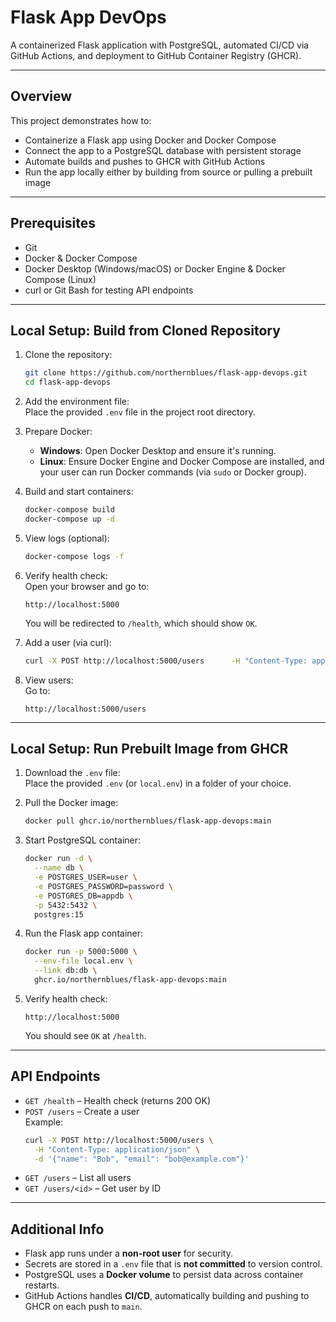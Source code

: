 # Flask App DevOps

A containerized Flask application with PostgreSQL, automated CI/CD via GitHub Actions, and deployment to GitHub Container Registry (GHCR).

---

## Overview

This project demonstrates how to:

- Containerize a Flask app using Docker and Docker Compose  
- Connect the app to a PostgreSQL database with persistent storage  
- Automate builds and pushes to GHCR with GitHub Actions  
- Run the app locally either by building from source or pulling a prebuilt image  

---

## Prerequisites

- Git  
- Docker & Docker Compose  
- Docker Desktop (Windows/macOS) or Docker Engine & Docker Compose (Linux)  
- curl or Git Bash for testing API endpoints  

---

## Local Setup: Build from Cloned Repository

1. Clone the repository:

   ```bash
   git clone https://github.com/northernblues/flask-app-devops.git
   cd flask-app-devops
   ```

2. Add the environment file:  
   Place the provided `.env` file in the project root directory.

3. Prepare Docker:

   - **Windows**: Open Docker Desktop and ensure it's running.
   - **Linux**: Ensure Docker Engine and Docker Compose are installed, and your user can run Docker commands (via `sudo` or Docker group).

4. Build and start containers:

   ```bash
   docker-compose build
   docker-compose up -d
   ```

5. View logs (optional):

   ```bash
   docker-compose logs -f
   ```

6. Verify health check:  
   Open your browser and go to:

   ```
   http://localhost:5000
   ```

   You will be redirected to `/health`, which should show `OK`.

7. Add a user (via curl):

   ```bash
   curl -X POST http://localhost:5000/users      -H "Content-Type: application/json"      -d '{"name": "Alice", "email": "alice@example.com"}'
   ```

8. View users:  
   Go to:

   ```
   http://localhost:5000/users
   ```

---

## Local Setup: Run Prebuilt Image from GHCR

1. Download the `.env` file:  
   Place the provided `.env` (or `local.env`) in a folder of your choice.

2. Pull the Docker image:

   ```bash
   docker pull ghcr.io/northernblues/flask-app-devops:main
   ```

3. Start PostgreSQL container:

   ```bash
   docker run -d \
     --name db \
     -e POSTGRES_USER=user \
     -e POSTGRES_PASSWORD=password \
     -e POSTGRES_DB=appdb \
     -p 5432:5432 \
     postgres:15
   ```

4. Run the Flask app container:

   ```bash
   docker run -p 5000:5000 \
     --env-file local.env \
     --link db:db \
     ghcr.io/northernblues/flask-app-devops:main
   ```

5. Verify health check:

   ```
   http://localhost:5000
   ```

   You should see `OK` at `/health`.

---

## API Endpoints

- `GET /health` – Health check (returns 200 OK)
- `POST /users` – Create a user  
  Example:
  ```bash
  curl -X POST http://localhost:5000/users \
    -H "Content-Type: application/json" \
    -d '{"name": "Bob", "email": "bob@example.com"}'
  ```
- `GET /users` – List all users
- `GET /users/<id>` – Get user by ID

---

## Additional Info

- Flask app runs under a **non-root user** for security.
- Secrets are stored in a `.env` file that is **not committed** to version control.
- PostgreSQL uses a **Docker volume** to persist data across container restarts.
- GitHub Actions handles **CI/CD**, automatically building and pushing to GHCR on each push to `main`.
